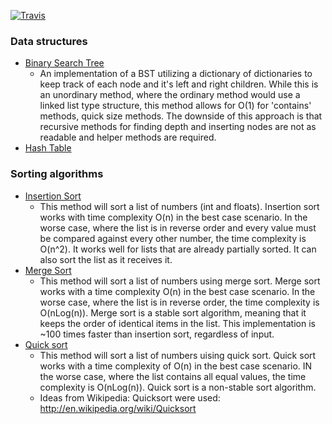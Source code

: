 [![Travis](https://travis-ci.org/bm5w/second_dataS.svg?branch=master)](https://travis-ci.org/bm5w/second_dataS.svg?branch=master)




### Data structures 

- [Binary Search Tree](https://github.com/bm5w/second_dataS/blob/master/bst.py)
  - An implementation of a BST utilizing a dictionary of dictionaries to keep track of each node and it's left and right children. While this is an unordinary method, where the ordinary method would use a linked list type structure, this method allows for O(1) for 'contains' methods, quick size methods. The downside of this approach is that recursive methods for finding depth and inserting nodes are not as readable and helper methods are required.
- [Hash Table](https://github.com/bm5w/second_dataS/blob/master/hash.py)

### Sorting algorithms

- [Insertion Sort](https://github.com/bm5w/second_dataS/blob/master/insertion.py)
  - This method will sort a list of numbers (int and floats). Insertion sort works with time complexity O(n) in the best case scenario. In the worse case, where the list is in reverse order and every value must be compared against every other number, the time complexity is O(n^2). It works well for lists that are already partially sorted. It can also sort the list as it receives it.
- [Merge Sort](https://github.com/bm5w/second_dataS/blob/master/merge.py) 
  - This method will sort a list of numbers using merge sort. Merge sort works with a time complexity O(n) in the best case scenario. In the worse case, where the list is in reverse order, the time complexity is O(nLog(n)). Merge sort is a stable sort algorithm, meaning that it keeps the order of identical items in the list. This implementation is ~100 times faster than insertion sort, regardless of input.
- [Quick sort](https://github.com/bm5w/second_dataS/blob/master/quicksort.py)
  - This method will sort a list of numbers uising quick sort. Quick sort works with a time complexity of O(n) in the best case scenario. IN the worse case, where the list contains all equal values, the time complexity is O(nLog(n)). Quick sort is a non-stable sort algorithm.
  - Ideas from Wikipedia: Quicksort were used: http://en.wikipedia.org/wiki/Quicksort